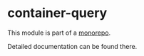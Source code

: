 # container-query

This module is part of a [monorepo](https://github.com/ZeeCoder/container-query).

Detailed documentation can be found there.
